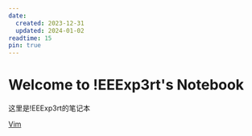 ```yaml
---
date:
  created: 2023-12-31
  updated: 2024-01-02
readtime: 15
pin: true
---
```


# Welcome to !EEExp3rt's Notebook

这里是!EEExp3rt的笔记本

[Vim](./Vim.md)
